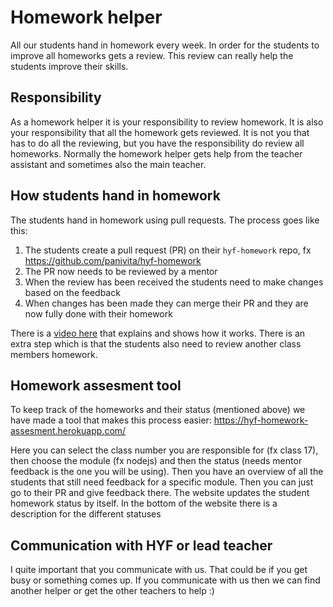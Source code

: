 # Homework helper

All our students hand in homework every week. In order for the students to improve all homeworks gets a review. This review can really help the students improve their skills.

## Responsibility

As a homework helper it is your responsibility to review homework. It is also your responsibility that all the homework gets reviewed. It is not you that has to do all the reviewing, but you have the responsibility do review all homeworks. Normally the homework helper gets help from the teacher assistant and sometimes also the main teacher.

## How students hand in homework

The students hand in homework using pull requests. The process goes like this:

1. The students create a pull request (PR) on their `hyf-homework` repo, fx https://github.com/panivita/hyf-homework
2. The PR now needs to be reviewed by a mentor
3. When the review has been received the students need to make changes based on the feedback
4. When changes has been made they can merge their PR and they are now fully done with their homework

There is a [video here](https://www.youtube.com/watch?v=XYlgh9hSWtw) that explains and shows how it works. There is an extra step which is that the students also need to review another class members homework.

## Homework assesment tool

To keep track of the homeworks and their status (mentioned above) we have made a tool that makes this process easier: https://hyf-homework-assesment.herokuapp.com/

Here you can select the class number you are responsible for (fx class 17), then choose the module (fx nodejs) and then the status (needs mentor feedback is the one you will be using). Then you have an overview of all the students that still need feedback for a specific module. Then you can just go to their PR and give feedback there. The website updates the student homework status by itself. In the bottom of the website there is a description for the different statuses

## Communication with HYF or lead teacher

I quite important that you communicate with us. That could be if you get busy or something comes up. If you communicate with us then we can find another helper or get the other teachers to help :)
